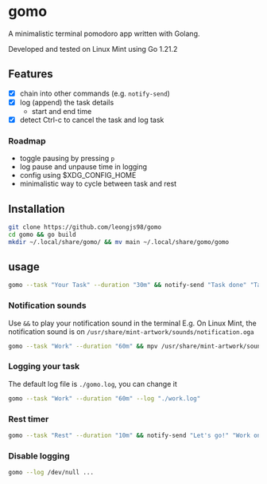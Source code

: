 # gomo

A minimalistic terminal pomodoro app written with Golang.

Developed and tested on Linux Mint using Go 1.21.2

## Features

- [x] chain into other commands (e.g. `notify-send`)
- [x] log (append) the task details
    - start and end time
- [x] detect Ctrl-c to cancel the task and log task

### Roadmap
- toggle pausing by pressing `p`
- log pause and unpause time in logging
- config using $XDG_CONFIG_HOME
- minimalistic way to cycle between task and rest

## Installation
```sh
git clone https://github.com/leongjs98/gomo
cd gomo && go build
mkdir ~/.local/share/gomo/ && mv main ~/.local/share/gomo/gomo
```

## usage
```sh
gomo --task "Your Task" --duration "30m" && notify-send "Task done" "Take a rest"
```

### Notification sounds

Use `&&` to play your notification sound in the terminal
E.g. On Linux Mint, the notification sound is on `/usr/share/mint-artwork/sounds/notification.oga`

```sh
gomo --task "Work" --duration "60m" && mpv /usr/share/mint-artwork/sounds/notification.oga
```

### Logging your task
The default log file is `./gomo.log`, you can change it

```sh
gomo --task "Work" --duration "60m" --log "./work.log"
```

### Rest timer
```sh
gomo --task "Rest" --duration "10m" && notify-send "Let's go!" "Work on your stuff again"
```

### Disable logging
```sh
gomo --log /dev/null ...
```
